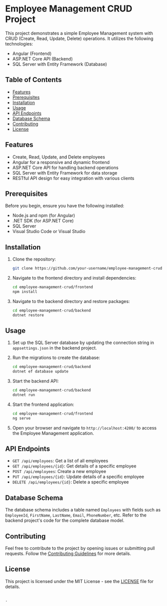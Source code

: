# Employee Management CRUD Project

This project demonstrates a simple Employee Management system with CRUD (Create, Read, Update, Delete) operations. It utilizes the following technologies:

- Angular (Frontend)
- ASP.NET Core API (Backend)
- SQL Server with Entity Framework (Database)

## Table of Contents

- [Features](#features)
- [Prerequisites](#prerequisites)
- [Installation](#installation)
- [Usage](#usage)
- [API Endpoints](#api-endpoints)
- [Database Schema](#database-schema)
- [Contributing](#contributing)
- [License](#license)

## Features

- Create, Read, Update, and Delete employees
- Angular for a responsive and dynamic frontend
- ASP.NET Core API for handling backend operations
- SQL Server with Entity Framework for data storage
- RESTful API design for easy integration with various clients

## Prerequisites

Before you begin, ensure you have the following installed:

- Node.js and npm (for Angular)
- .NET SDK (for ASP.NET Core)
- SQL Server
- Visual Studio Code or Visual Studio

## Installation

1. Clone the repository:

   ```bash
   git clone https://github.com/your-username/employee-management-crud.git
   ```

2. Navigate to the frontend directory and install dependencies:

   ```bash
   cd employee-management-crud/frontend
   npm install
   ```

3. Navigate to the backend directory and restore packages:

   ```bash
   cd employee-management-crud/backend
   dotnet restore
   ```

## Usage

1. Set up the SQL Server database by updating the connection string in `appsettings.json` in the backend project.

2. Run the migrations to create the database:

   ```bash
   cd employee-management-crud/backend
   dotnet ef database update
   ```

3. Start the backend API:

   ```bash
   cd employee-management-crud/backend
   dotnet run
   ```

4. Start the frontend application:

   ```bash
   cd employee-management-crud/frontend
   ng serve
   ```

5. Open your browser and navigate to `http://localhost:4200/` to access the Employee Management application.

## API Endpoints

- `GET /api/employees`: Get a list of all employees
- `GET /api/employees/{id}`: Get details of a specific employee
- `POST /api/employees`: Create a new employee
- `PUT /api/employees/{id}`: Update details of a specific employee
- `DELETE /api/employees/{id}`: Delete a specific employee

## Database Schema

The database schema includes a table named `Employees` with fields such as `EmployeeId`, `FirstName`, `LastName`, `Email`, `PhoneNumber`, etc. Refer to the backend project's code for the complete database model.

## Contributing

Feel free to contribute to the project by opening issues or submitting pull requests. Follow the [Contributing Guidelines](CONTRIBUTING.md) for more details.

## License

This project is licensed under the MIT License - see the [LICENSE](LICENSE) file for details.
```

.
